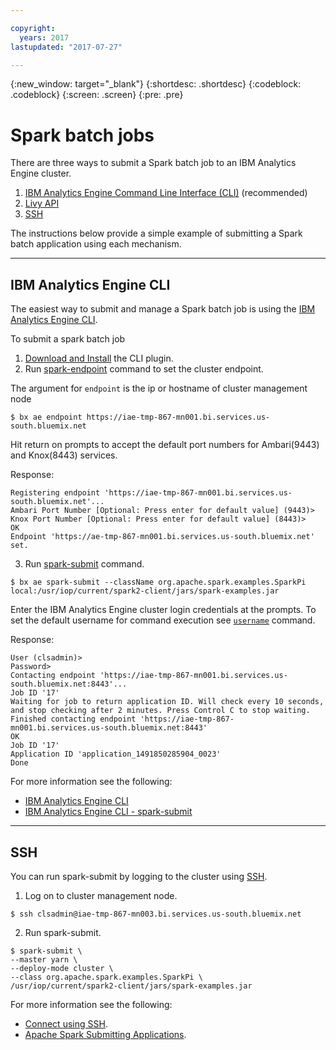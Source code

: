 ```yaml
---

copyright:
  years: 2017
lastupdated: "2017-07-27"

---
```


<!-- Attribute definitions -->
{:new_window: target="_blank"}
{:shortdesc: .shortdesc}
{:codeblock: .codeblock}
{:screen: .screen}
{:pre: .pre}

# Spark batch jobs

There are three ways to submit a Spark batch job to an IBM Analytics Engine cluster.

1. [IBM Analytics Engine Command Line Interface (CLI)](#IBM-Analytics-Engine-cli) (recommended)
2. [Livy API](./livy-api.html)
3. [SSH](#ssh)

The instructions below provide a simple example of submitting a Spark batch application using each mechanism.

---

## IBM Analytics Engine CLI

The easiest way to submit and manage a Spark batch job is using the [IBM Analytics Engine CLI](./WCE-CLI.html).

To submit a spark batch job

1. [Download and Install](./wce-wcl-install.html) the CLI plugin.
2. Run [spark-endpoint](./wce-cli-ref-spark-endpoint.html) command to set the cluster endpoint.

  The argument for `endpoint` is the ip or hostname of cluster management node

  ```
  $ bx ae endpoint https://iae-tmp-867-mn001.bi.services.us-south.bluemix.net
  ```

  Hit return on prompts to accept the default port numbers for Ambari(9443) and Knox(8443) services.

  Response:

  ```
  Registering endpoint 'https://iae-tmp-867-mn001.bi.services.us-south.bluemix.net'...
  Ambari Port Number [Optional: Press enter for default value] (9443)>
  Knox Port Number [Optional: Press enter for default value] (8443)>
  OK
  Endpoint 'https://ae-tmp-867-mn001.bi.services.us-south.bluemix.net' set.
  ```

3. Run [spark-submit](./wce-cli-ref-spark-submit.html) command.

  ```
  $ bx ae spark-submit --className org.apache.spark.examples.SparkPi local:/usr/iop/current/spark2-client/jars/spark-examples.jar
  ```

  Enter the IBM Analytics Engine cluster login credentials at the prompts. To set the default username for command execution see [`username`](./wce-cli-ref-username.html) command.

  Response:

  ```
  User (clsadmin)>
  Password>
  Contacting endpoint 'https://iae-tmp-867-mn001.bi.services.us-south.bluemix.net:8443'...
  Job ID '17'
  Waiting for job to return application ID. Will check every 10 seconds, and stop checking after 2 minutes. Press Control C to stop waiting.
  Finished contacting endpoint 'https://iae-tmp-867-mn001.bi.services.us-south.bluemix.net:8443'
  OK
  Job ID '17'
  Application ID 'application_1491850285904_0023'
  Done
  ```

For more information see the following:
  * [IBM Analytics Engine CLI](./WCE-CLI.md)
  * [IBM Analytics Engine CLI - spark-submit](./wce-cli-ref-spark-submit.md)

---

## SSH

You can run spark-submit by logging to the cluster using [SSH](./Connect-using-SSH.html).

1. Log on to cluster management node.

  ```
  $ ssh clsadmin@iae-tmp-867-mn003.bi.services.us-south.bluemix.net
  ```

2. Run spark-submit.

  ```
  $ spark-submit \
  --master yarn \
  --deploy-mode cluster \
  --class org.apache.spark.examples.SparkPi \
  /usr/iop/current/spark2-client/jars/spark-examples.jar
  ```

For more information see the following:
  * [Connect using SSH](./Connect-using-SSH.html).
  * [Apache Spark Submitting Applications](http://spark.apache.org/docs/latest/submitting-applications.html).

